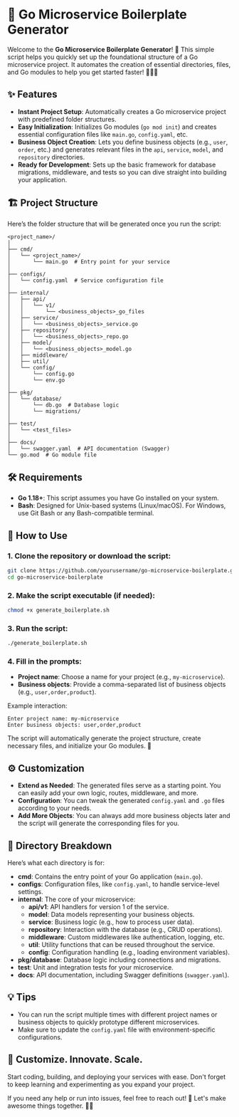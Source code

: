 # 🚀 Go Microservice Boilerplate Generator

Welcome to the **Go Microservice Boilerplate Generator**! 🎉 This simple script helps you quickly set up the foundational structure of a Go microservice project. It automates the creation of essential directories, files, and Go modules to help you get started faster! 🏃‍♂️💨

## ✨ Features

- **Instant Project Setup**: Automatically creates a Go microservice project with predefined folder structures.
- **Easy Initialization**: Initializes Go modules (`go mod init`) and creates essential configuration files like `main.go`, `config.yaml`, etc.
- **Business Object Creation**: Lets you define business objects (e.g., `user`, `order`, etc.) and generates relevant files in the `api`, `service`, `model`, and `repository` directories.
- **Ready for Development**: Sets up the basic framework for database migrations, middleware, and tests so you can dive straight into building your application.

## 🏗 Project Structure

Here’s the folder structure that will be generated once you run the script:

```
<project_name>/
│
├── cmd/
│   └── <project_name>/
│       └── main.go  # Entry point for your service
│
├── configs/
│   └── config.yaml  # Service configuration file
│
├── internal/
│   ├── api/
│   │   └── v1/
│   │       └── <business_objects>_go_files
│   ├── service/
│   │   └── <business_objects>_service.go
│   ├── repository/
│   │   └── <business_objects>_repo.go
│   ├── model/
│   │   └── <business_objects>_model.go
│   ├── middleware/
│   ├── util/
│   └── config/
│       └── config.go
│       └── env.go
│
├── pkg/
│   └── database/
│       └── db.go  # Database logic
│       └── migrations/
│
├── test/
│   └── <test_files> 
│
├── docs/
│   └── swagger.yaml  # API documentation (Swagger)
└── go.mod  # Go module file
```

## 🛠 Requirements

- **Go 1.18+**: This script assumes you have Go installed on your system.
- **Bash**: Designed for Unix-based systems (Linux/macOS). For Windows, use Git Bash or any Bash-compatible terminal.

## 🚀 How to Use

### 1. Clone the repository or download the script:
```bash
git clone https://github.com/yourusername/go-microservice-boilerplate.git
cd go-microservice-boilerplate
```

### 2. Make the script executable (if needed):
```bash
chmod +x generate_boilerplate.sh
```

### 3. Run the script:
```bash
./generate_boilerplate.sh
```

### 4. Fill in the prompts:

- **Project name**: Choose a name for your project (e.g., `my-microservice`).
- **Business objects**: Provide a comma-separated list of business objects (e.g., `user,order,product`).

Example interaction:
```
Enter project name: my-microservice
Enter business objects: user,order,product
```

The script will automatically generate the project structure, create necessary files, and initialize your Go modules. 🎉

## ⚙️ Customization

- **Extend as Needed**: The generated files serve as a starting point. You can easily add your own logic, routes, middleware, and more.
- **Configuration**: You can tweak the generated `config.yaml` and `.go` files according to your needs.
- **Add More Objects**: You can always add more business objects later and the script will generate the corresponding files for you.

## 📂 Directory Breakdown

Here’s what each directory is for:

- **cmd**: Contains the entry point of your Go application (`main.go`).
- **configs**: Configuration files, like `config.yaml`, to handle service-level settings.
- **internal**: The core of your microservice:
  - **api/v1**: API handlers for version 1 of the service.
  - **model**: Data models representing your business objects.
  - **service**: Business logic (e.g., how to process user data).
  - **repository**: Interaction with the database (e.g., CRUD operations).
  - **middleware**: Custom middlewares like authentication, logging, etc.
  - **util**: Utility functions that can be reused throughout the service.
  - **config**: Configuration handling (e.g., loading environment variables).
- **pkg/database**: Database logic including connections and migrations.
- **test**: Unit and integration tests for your microservice.
- **docs**: API documentation, including Swagger definitions (`swagger.yaml`).

## 💡 Tips

- You can run the script multiple times with different project names or business objects to quickly prototype different microservices.
- Make sure to update the `config.yaml` file with environment-specific configurations.

## 🔧 **Customize. Innovate. Scale.**  
Start coding, building, and deploying your services with ease. Don't forget to keep learning and experimenting as you expand your project.

If you need any help or run into issues, feel free to reach out! 💬 Let's make awesome things together. 🚀✨